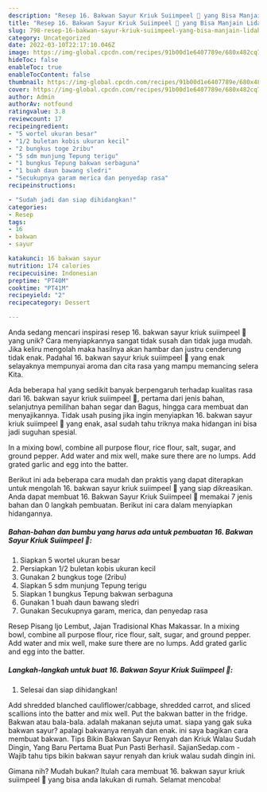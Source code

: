 ```yaml
---
description: "Resep 16. Bakwan Sayur Kriuk Suiimpeel 💃 yang Bisa Manjain Lidah"
title: "Resep 16. Bakwan Sayur Kriuk Suiimpeel 💃 yang Bisa Manjain Lidah"
slug: 798-resep-16-bakwan-sayur-kriuk-suiimpeel-yang-bisa-manjain-lidah
category: Uncategorized
date: 2022-03-10T22:17:10.046Z
image: https://img-global.cpcdn.com/recipes/91b00d1e6407789e/680x482cq70/16-bakwan-sayur-kriuk-suiimpeel-foto-resep-utama.jpg
hideToc: false
enableToc: true
enableTocContent: false
thumbnail: https://img-global.cpcdn.com/recipes/91b00d1e6407789e/680x482cq70/16-bakwan-sayur-kriuk-suiimpeel-foto-resep-utama.jpg
cover: https://img-global.cpcdn.com/recipes/91b00d1e6407789e/680x482cq70/16-bakwan-sayur-kriuk-suiimpeel-foto-resep-utama.jpg
author: Admin
authorAv: notfound
ratingvalue: 3.8
reviewcount: 17
recipeingredient:
- "5 wortel ukuran besar"
- "1/2 buletan kobis ukuran kecil"
- "2 bungkus toge 2ribu"
- "5 sdm munjung Tepung terigu"
- "1 bungkus Tepung bakwan serbaguna"
- "1 buah daun bawang sledri"
- "Secukupnya garam merica dan penyedap rasa"
recipeinstructions:

- "Sudah jadi dan siap dihidangkan!"
categories:
- Resep
tags:
- 16
- bakwan
- sayur

katakunci: 16 bakwan sayur 
nutrition: 174 calories
recipecuisine: Indonesian
preptime: "PT40M"
cooktime: "PT41M"
recipeyield: "2"
recipecategory: Dessert

---
```





Anda sedang mencari inspirasi resep 16. bakwan sayur kriuk suiimpeel 💃 yang unik? Cara menyiapkannya sangat tidak susah dan tidak juga mudah. Jika keliru mengolah maka hasilnya akan hambar dan justru cenderung tidak enak. Padahal 16. bakwan sayur kriuk suiimpeel 💃 yang enak selayaknya mempunyai aroma dan cita rasa yang mampu memancing selera Kita.





Ada beberapa hal yang sedikit banyak berpengaruh terhadap kualitas rasa dari 16. bakwan sayur kriuk suiimpeel 💃, pertama dari jenis bahan, selanjutnya pemilihan bahan segar dan Bagus, hingga cara membuat dan menyajikannya. Tidak usah pusing jika ingin menyiapkan 16. bakwan sayur kriuk suiimpeel 💃 yang enak,      asal sudah tahu triknya maka hidangan ini bisa jadi suguhan spesial.














In a mixing bowl, combine all purpose flour, rice flour, salt, sugar, and ground pepper. Add water and mix well, make sure there are no lumps. Add grated garlic and egg into the batter.






Berikut ini ada beberapa cara mudah dan praktis yang dapat diterapkan untuk mengolah 16. bakwan sayur kriuk suiimpeel 💃 yang siap dikreasikan. Anda dapat membuat 16. Bakwan Sayur Kriuk Suiimpeel 💃 memakai 7 jenis bahan dan 0 langkah pembuatan. Berikut ini cara dalam menyiapkan hidangannya.

<!--inarticleads1-->

##### Bahan-bahan dan bumbu yang harus ada untuk pembuatan 16. Bakwan Sayur Kriuk Suiimpeel 💃:

1. Siapkan 5 wortel ukuran besar
1. Persiapkan 1/2 buletan kobis ukuran kecil
1. Gunakan 2 bungkus toge (2ribu)
1. Siapkan 5 sdm munjung Tepung terigu
1. Siapkan 1 bungkus Tepung bakwan serbaguna
1. Gunakan 1 buah daun bawang sledri
1. Gunakan Secukupnya garam, merica, dan penyedap rasa


Resep Pisang Ijo Lembut, Jajan Tradisional Khas Makassar. In a mixing bowl, combine all purpose flour, rice flour, salt, sugar, and ground pepper. Add water and mix well, make sure there are no lumps. Add grated garlic and egg into the batter. 

<!--inarticleads2-->

##### Langkah-langkah untuk buat 16. Bakwan Sayur Kriuk Suiimpeel 💃:


1. Selesai dan siap dihidangkan!

Add shredded blanched cauliflower/cabbage, shredded carrot, and sliced scallions into the batter and mix well. Put the bakwan batter in the fridge. Bakwan atau bala-bala. adalah makanan sejuta umat. siapa yang gak suka bakwan sayur? apalagi bakwanya renyah dan enak. ini saya bagikan cara membuat bakwan. Tips Bikin Bakwan Sayur Renyah dan Kriuk Walau Sudah Dingin, Yang Baru Pertama Buat Pun Pasti Berhasil. SajianSedap.com - Wajib tahu tips bikin bakwan sayur renyah dan kriuk walau sudah dingin ini. 

Gimana nih? Mudah bukan? Itulah cara membuat 16. bakwan sayur kriuk suiimpeel 💃 yang bisa anda lakukan di rumah. Selamat mencoba!
